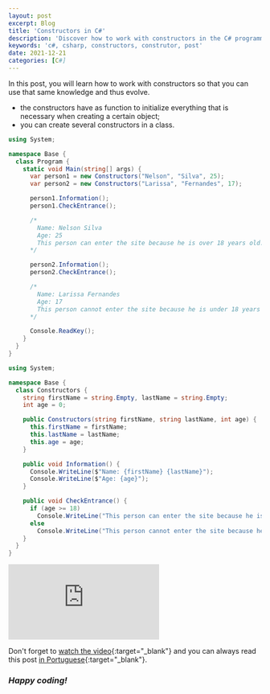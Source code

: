 ```yaml
---
layout: post
excerpt: Blog
title: 'Constructors in C#'
description: 'Discover how to work with constructors in the C# programming language. Get answers to your questions with the theory and examples presented.'
keywords: 'c#, csharp, constructors, construtor, post'
date: 2021-12-21
categories: [C#]
---
```


In this post, you will learn how to work with constructors so that you can use that same knowledge and thus evolve.

- the constructors have as function to initialize everything that is necessary when creating a certain object;
- you can create several constructors in a class.

```csharp
using System;

namespace Base {
  class Program {
    static void Main(string[] args) {
      var person1 = new Constructors("Nelson", "Silva", 25);
      var person2 = new Constructors("Larissa", "Fernandes", 17);

      person1.Information();
      person1.CheckEntrance();

      /*
        Name: Nelson Silva
        Age: 25
        This person can enter the site because he is over 18 years old.
      */

      person2.Information();
      person2.CheckEntrance();

      /*
        Name: Larissa Fernandes
        Age: 17
        This person cannot enter the site because he is under 18 years of age.
      */

      Console.ReadKey();
    }
  }
}
```

```csharp
using System;

namespace Base {
  class Constructors {
    string firstName = string.Empty, lastName = string.Empty;
    int age = 0;

    public Constructors(string firstName, string lastName, int age) {
      this.firstName = firstName;
      this.lastName = lastName;
      this.age = age;
    }

    public void Information() {
      Console.WriteLine($"Name: {firstName} {lastName}");
      Console.WriteLine($"Age: {age}");
    }

    public void CheckEntrance() {
      if (age >= 18)
        Console.WriteLine("This person can enter the site because he is over 18 years old.");
      else
        Console.WriteLine("This person cannot enter the site because he is under 18 years of age.");
    }
  }
}
```

<div class="video-container">
  <iframe src="https://www.youtube.com/embed/b65giOzFRYU" frameborder="0" allowfullscreen></iframe>
</div>

Don't forget to [watch the video](https://youtu.be/b65giOzFRYU){:target="\_blank"} and you can always read this post [in Portuguese](https://caffeinealgorithm.com/blog/construtores-em-csharp/){:target="\_blank"}.

### _Happy coding!_
